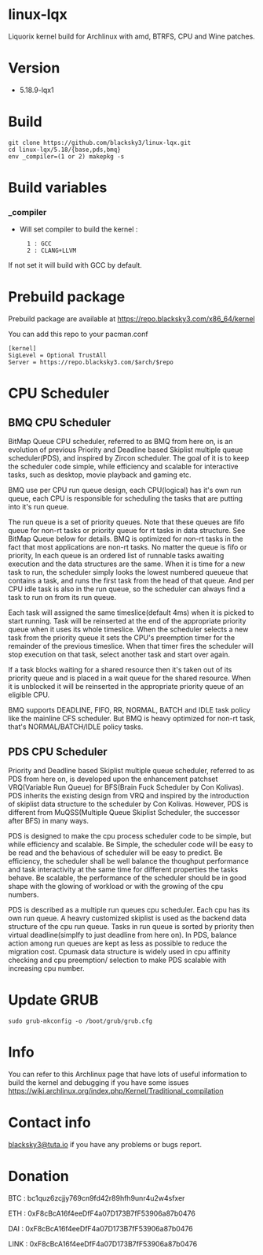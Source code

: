 # linux-lqx

Liquorix kernel build for Archlinux with amd, BTRFS, CPU and Wine patches.

# Version

- 5.18.9-lqx1

# Build

    git clone https://github.com/blacksky3/linux-lqx.git
    cd linux-lqx/5.18/{base,pds,bmq}
    env _compiler=(1 or 2) makepkg -s

# Build variables

### _compiler

- Will set compiler to build the kernel :

        1 : GCC
        2 : CLANG+LLVM

If not set it will build with GCC by default.

# Prebuild package

Prebuild package are available at https://repo.blacksky3.com/x86_64/kernel

You can add this repo to your pacman.conf

    [kernel]
    SigLevel = Optional TrustAll
    Server = https://repo.blacksky3.com/$arch/$repo

# CPU Scheduler

## BMQ CPU Scheduler

BitMap Queue CPU scheduler, referred to as BMQ from here on, is an evolution
of previous Priority and Deadline based Skiplist multiple queue scheduler(PDS),
and inspired by Zircon scheduler. The goal of it is to keep the scheduler code
simple, while efficiency and scalable for interactive tasks, such as desktop,
movie playback and gaming etc.

BMQ use per CPU run queue design, each CPU(logical) has it's own run queue,
each CPU is responsible for scheduling the tasks that are putting into it's
run queue.

The run queue is a set of priority queues. Note that these queues are fifo
queue for non-rt tasks or priority queue for rt tasks in data structure. See
BitMap Queue below for details. BMQ is optimized for non-rt tasks in the fact
that most applications are non-rt tasks. No matter the queue is fifo or
priority, In each queue is an ordered list of runnable tasks awaiting execution
and the data structures are the same. When it is time for a new task to run,
the scheduler simply looks the lowest numbered queueue that contains a task,
and runs the first task from the head of that queue. And per CPU idle task is
also in the run queue, so the scheduler can always find a task to run on from
its run queue.

Each task will assigned the same timeslice(default 4ms) when it is picked to
start running. Task will be reinserted at the end of the appropriate priority
queue when it uses its whole timeslice. When the scheduler selects a new task
from the priority queue it sets the CPU's preemption timer for the remainder of
the previous timeslice. When that timer fires the scheduler will stop execution
on that task, select another task and start over again.

If a task blocks waiting for a shared resource then it's taken out of its
priority queue and is placed in a wait queue for the shared resource. When it
is unblocked it will be reinserted in the appropriate priority queue of an
eligible CPU.

BMQ supports DEADLINE, FIFO, RR, NORMAL, BATCH and IDLE task policy like the
mainline CFS scheduler. But BMQ is heavy optimized for non-rt task, that's
NORMAL/BATCH/IDLE policy tasks.

## PDS CPU Scheduler

Priority and Deadline based Skiplist multiple queue scheduler, referred to as
PDS from here on, is developed upon the enhancement patchset VRQ(Variable Run
Queue) for BFS(Brain Fuck Scheduler by Con Kolivas). PDS inherits the existing
design from VRQ and inspired by the introduction of skiplist data structure
to the scheduler by Con Kolivas. However, PDS is different from MuQSS(Multiple
Queue Skiplist Scheduler, the successor after BFS) in many ways.

PDS is designed to make the cpu process scheduler code to be simple, but while
efficiency and scalable. Be Simple, the scheduler code will be easy to be read
and the behavious of scheduler will be easy to predict. Be efficiency, the
scheduler shall be well balance the thoughput performance and task interactivity
at the same time for different properties the tasks behave. Be scalable, the
performance of the scheduler should be in good shape with the glowing of
workload or with the growing of the cpu numbers.

PDS is described as a multiple run queues cpu scheduler. Each cpu has its own
run queue. A heavry customized skiplist is used as the backend data structure
of the cpu run queue. Tasks in run queue is sorted by priority then virtual
deadline(simplfy to just deadline from here on). In PDS, balance action among
run queues are kept as less as possible to reduce the migration cost. Cpumask
data structure is widely used in cpu affinity checking and cpu preemption/
selection to make PDS scalable with increasing cpu number.

# Update GRUB

    sudo grub-mkconfig -o /boot/grub/grub.cfg

# Info

You can refer to this Archlinux page that have lots of useful information to build the kernel and debugging if you have some issues https://wiki.archlinux.org/index.php/Kernel/Traditional_compilation

# Contact info

blacksky3@tuta.io if you have any problems or bugs report.

# Donation

BTC : bc1quz6zcjjy769cn9fd42r89hfh9unr4u2w4sfxer

ETH : 0xF8cBcA16f4eeDfF4a07D173B7fF53906a87b0476

DAI : 0xF8cBcA16f4eeDfF4a07D173B7fF53906a87b0476

LINK : 0xF8cBcA16f4eeDfF4a07D173B7fF53906a87b0476
